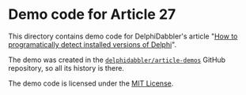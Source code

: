 # Demo code for Article 27

This directory contains demo code for DelphiDabbler's article "[How to programatically detect installed versions of Delphi](https://delphidabbler.com/articles/article-27)".

The demo was created in the [`delphidabbler/article-demos`](https://github.com/delphidabbler/article-demos) GitHub repository, so all its history is there.

The demo code is licensed under the [MIT License](https://github.com/delphidabbler/article-demos/blob/master/LICENSE.md).
